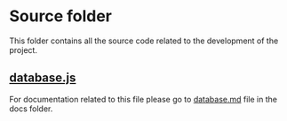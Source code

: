 # Source folder
This folder contains all the source code related to the development of the project.
## [database.js](database.js)
For documentation related to this file please go to [database.md](../docs/database.md) file in the docs folder.